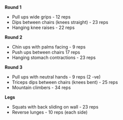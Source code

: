 **Round 1**
* Pull ups wide grips - 12 reps
* Dips between chairs (knees straight) - 23 reps
* Hanging knee raises - 22 reps
 
**Round 2**
* Chin ups with palms facing - 9 reps
* Push ups between chairs 17 reps
* Hanging stomach contractions - 23 reps
 
**Round 3**
* Pull ups with neutral hands - 9 reps (2 -ve)
* Triceps dips between chairs (knees bent) - 25 reps
* Mountain climbers - 34 reps

**Legs**
* Squats with back sliding on wall - 23 reps
* Reverse lunges - 10 reps (each side)
